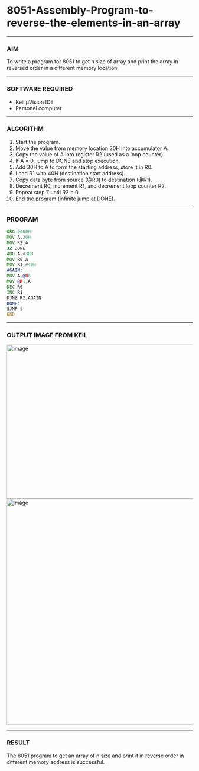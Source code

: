 # 8051-Assembly-Program-to-reverse-the-elements-in-an-array

---

### AIM

To write a program for 8051 to get n size of array and print the array in reversed order in a different memory location.

---

### SOFTWARE REQUIRED

- Keil µVision IDE
- Personel computer

---

### ALGORITHM

1. Start the program.
2. Move the value from memory location 30H into accumulator A.
3. Copy the value of A into register R2 (used as a loop counter).
4. If A = 0, jump to DONE and stop execution.
5. Add 30H to A to form the starting address, store it in R0.
6. Load R1 with 40H (destination start address).
7. Copy data byte from source (@R0) to destination (@R1).
8. Decrement R0, increment R1, and decrement loop counter R2.
9. Repeat step 7 until R2 = 0.
10. End the program (infinite jump at DONE).

---

### PROGRAM

```asm
ORG 0000H
MOV A,30H
MOV R2,A
JZ DONE
ADD A,#30H
MOV R0,A
MOV R1,#40H
AGAIN:
MOV A,@R0
MOV @R1,A
DEC R0
INC R1
DJNZ R2,AGAIN
DONE:
SJMP $
END
```

---

### OUTPUT IMAGE FROM KEIL

<img width="1093" height="416" alt="image" src="https://github.com/user-attachments/assets/714778fc-da37-4547-9bc1-3e85aaeeea37" />

<img width="1670" height="610" alt="image" src="https://github.com/user-attachments/assets/b818be3d-d826-4254-8b20-dbb41413e3c4" />





---

### RESULT

The 8051 program to get an array of n size and print it in reverse order in different memory address is successful.
